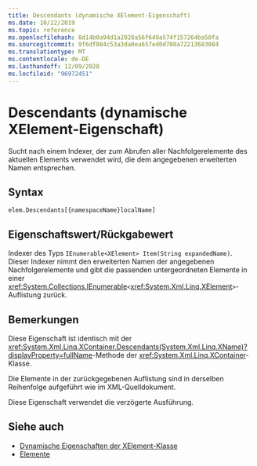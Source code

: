 ```yaml
---
title: Descendants (dynamische XElement-Eigenschaft)
ms.date: 10/22/2019
ms.topic: reference
ms.openlocfilehash: 8d14b0a94d1a2028a56f649a574f157264ba50fa
ms.sourcegitcommit: 9f6df084c53a3da0ea657ed0d708a72213683084
ms.translationtype: MT
ms.contentlocale: de-DE
ms.lasthandoff: 12/09/2020
ms.locfileid: "96972451"
---
```

# <a name="descendants-xelement-dynamic-property"></a>Descendants (dynamische XElement-Eigenschaft)

Sucht nach einem Indexer, der zum Abrufen aller Nachfolgerelemente des aktuellen Elements verwendet wird, die dem angegebenen erweiterten Namen entsprechen.

## <a name="syntax"></a>Syntax

```xaml
elem.Descendants[{namespaceName}localName]
```

## <a name="property-valuereturn-value"></a>Eigenschaftswert/Rückgabewert

Indexer des Typs `IEnumerable<XElement> Item(String expandedName)`. Dieser Indexer nimmt den erweiterten Namen der angegebenen Nachfolgerelemente und gibt die passenden untergeordneten Elemente in einer <xref:System.Collections.IEnumerable>`<`<xref:System.Xml.Linq.XElement>`>`-Auflistung zurück.

## <a name="remarks"></a>Bemerkungen

Diese Eigenschaft ist identisch mit der <xref:System.Xml.Linq.XContainer.Descendants(System.Xml.Linq.XName)?displayProperty=fullName>-Methode der <xref:System.Xml.Linq.XContainer>-Klasse.

Die Elemente in der zurückgegebenen Auflistung sind in derselben Reihenfolge aufgeführt wie im XML-Quelldokument.

Diese Eigenschaft verwendet die verzögerte Ausführung.

## <a name="see-also"></a>Siehe auch

- [Dynamische Eigenschaften der XElement-Klasse](attribute-xelement-dynamic-property.md)
- [Elemente](elements-xelement-dynamic-property.md)

